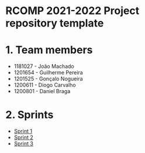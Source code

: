 RCOMP 2021-2022 Project repository template
===========================================
# 1. Team members  #
  * 1181027 - João Machado
  * 1201654 - Guilherme Pereira 
  * 1201525 - Gonçalo Nogueira 
  * 1200611 - Diogo Carvalho
  * 1200801 - Daniel Braga

# 2. Sprints #
  * [Sprint 1](doc/sprint1/)
  * [Sprint 2](doc/sprint2/)
  * [Sprint 3](doc/sprint3/)

